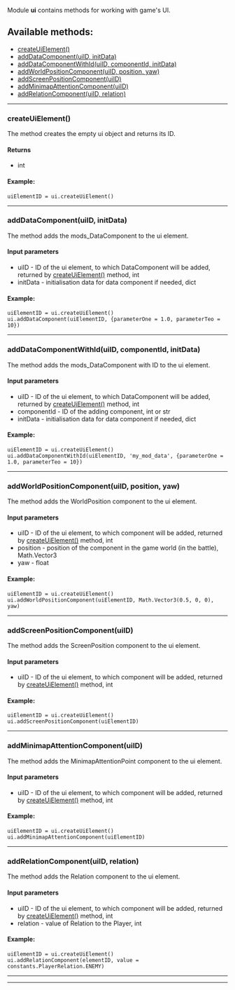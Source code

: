 Module **ui** contains methods for working with game's UI.

## Available methods:

- [createUiElement()](#createUiElement)
- [addDataComponent(uiID, initData)](#addDataComponentuiID-initData)
- [addDataComponentWithId(uiID, componentId, initData)](#addDataComponentWithIduiID-componentId-initData)
- [addWorldPositionComponent(uiID, position, yaw)](#addWorldPositionComponentuiID-position-yaw)
- [addScreenPositionComponent(uiID)](#addScreenPositionComponentuiID)
- [addMinimapAttentionComponent(uiID)](#addMinimapAttentionComponentuiID)
- [addRelationComponent(uiID, relation)](#addRelationComponentuiID-relation)

---

### createUiElement()
The method creates the empty ui object and returns its ID.

#### Returns
- int

#### Example:
    uiElementID = ui.createUiElement()

---

### addDataComponent(uiID, initData)
The method adds the mods_DataComponent to the ui element.

#### Input parameters
- uiID - ID of the ui element, to which DataComponent will be added, returned by [createUiElement()](#createUiElement) method, int
- initData - initialisation data for data component if needed, dict

#### Example:
    uiElementID = ui.createUiElement()
    ui.addDataComponent(uiElementID, {parameterOne = 1.0, parameterTeo = 10})

---

### addDataComponentWithId(uiID, componentId, initData)
The method adds the mods_DataComponent with ID to the ui element.

#### Input parameters
- uiID - ID of the ui element, to which DataComponent will be added, returned by [createUiElement()](#createUiElement) method, int
- componentId - ID of the adding component, int or str
- initData - initialisation data for data component if needed, dict

#### Example:
    uiElementID = ui.createUiElement()
    ui.addDataComponentWithId(uiElementID, 'my_mod_data', {parameterOne = 1.0, parameterTeo = 10})

---

### addWorldPositionComponent(uiID, position, yaw)
The method adds the WorldPosition component to the ui element.

#### Input parameters
- uiID - ID of the ui element, to which component will be added, returned by [createUiElement()](#createUiElement) method, int
- position - position of the component in the game world (in the battle), Math.Vector3
- yaw - float

#### Example:
    uiElementID = ui.createUiElement()
    ui.addWorldPositionComponent(uiElementID, Math.Vector3(0.5, 0, 0), yaw)

---

### addScreenPositionComponent(uiID)
The method adds the ScreenPosition component to the ui element.

#### Input parameters
- uiID - ID of the ui element, to which component will be added, returned by [createUiElement()](#createUiElement) method, int

#### Example:
    uiElementID = ui.createUiElement()
    ui.addScreenPositionComponent(uiElementID)

---

### addMinimapAttentionComponent(uiID)
The method adds the MinimapAttentionPoint component to the ui element.

#### Input parameters
- uiID - ID of the ui element, to which component will be added, returned by [createUiElement()](#createUiElement) method, int

#### Example:
    uiElementID = ui.createUiElement()
    ui.addMinimapAttentionComponent(uiElementID)

---

### addRelationComponent(uiID, relation)
The method adds the Relation component to the ui element.

#### Input parameters
- uiID - ID of the ui element, to which component will be added, returned by [createUiElement()](#createUiElement) method, int
- relation - value of Relation to the Player, int

#### Example:
    uiElementID = ui.createUiElement()
    ui.addRelationComponent(elementID, value = constants.PlayerRelation.ENEMY)

---

---
